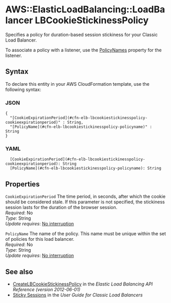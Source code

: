# AWS::ElasticLoadBalancing::LoadBalancer LBCookieStickinessPolicy<a name="aws-properties-ec2-elb-LBCookieStickinessPolicy"></a>

Specifies a policy for duration\-based session stickiness for your Classic Load Balancer\.

To associate a policy with a listener, use the [PolicyNames](https://docs.aws.amazon.com/AWSCloudFormation/latest/UserGuide/aws-properties-ec2-elb-listener.html#cfn-ec2-elb-listener-policynames) property for the listener\.

## Syntax<a name="aws-properties-ec2-elb-LBCookieStickinessPolicy-syntax"></a>

To declare this entity in your AWS CloudFormation template, use the following syntax:

### JSON<a name="aws-properties-ec2-elb-LBCookieStickinessPolicy-syntax.json"></a>

```
{
  "[CookieExpirationPeriod](#cfn-elb-lbcookiestickinesspolicy-cookieexpirationperiod)" : String,
  "[PolicyName](#cfn-elb-lbcookiestickinesspolicy-policyname)" : String
}
```

### YAML<a name="aws-properties-ec2-elb-LBCookieStickinessPolicy-syntax.yaml"></a>

```
  [CookieExpirationPeriod](#cfn-elb-lbcookiestickinesspolicy-cookieexpirationperiod): String
  [PolicyName](#cfn-elb-lbcookiestickinesspolicy-policyname): String
```

## Properties<a name="aws-properties-ec2-elb-LBCookieStickinessPolicy-properties"></a>

`CookieExpirationPeriod`  <a name="cfn-elb-lbcookiestickinesspolicy-cookieexpirationperiod"></a>
The time period, in seconds, after which the cookie should be considered stale\. If this parameter is not specified, the stickiness session lasts for the duration of the browser session\.  
*Required*: No  
*Type*: String  
*Update requires*: [No interruption](https://docs.aws.amazon.com/AWSCloudFormation/latest/UserGuide/using-cfn-updating-stacks-update-behaviors.html#update-no-interrupt)

`PolicyName`  <a name="cfn-elb-lbcookiestickinesspolicy-policyname"></a>
The name of the policy\. This name must be unique within the set of policies for this load balancer\.  
*Required*: No  
*Type*: String  
*Update requires*: [No interruption](https://docs.aws.amazon.com/AWSCloudFormation/latest/UserGuide/using-cfn-updating-stacks-update-behaviors.html#update-no-interrupt)

## See also<a name="aws-properties-ec2-elb-LBCookieStickinessPolicy--seealso"></a>
+  [CreateLBCookieStickinessPolicy](https://docs.aws.amazon.com/elasticloadbalancing/2012-06-01/APIReference/API_CreateLBCookieStickinessPolicy.html) in the *Elastic Load Balancing API Reference \(version 2012\-06\-01\)* 
+  [Sticky Sessions](https://docs.aws.amazon.com/elasticloadbalancing/latest/classic/elb-sticky-sessions.html) in the *User Guide for Classic Load Balancers* 

